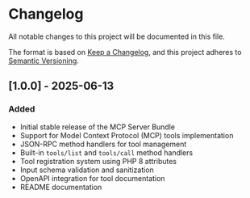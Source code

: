 # Changelog

All notable changes to this project will be documented in this file.

The format is based on [Keep a Changelog](https://keepachangelog.com/en/1.0.0/),
and this project adheres to [Semantic Versioning](https://semver.org/spec/v2.0.0.html).

## [1.0.0] - 2025-06-13

### Added
- Initial stable release of the MCP Server Bundle
- Support for Model Context Protocol (MCP) tools implementation
- JSON-RPC method handlers for tool management
- Built-in `tools/list` and `tools/call` method handlers
- Tool registration system using PHP 8 attributes
- Input schema validation and sanitization
- OpenAPI integration for tool documentation
- README documentation

